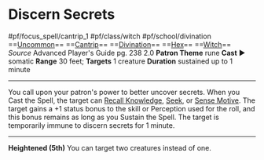 # Discern Secrets
#pf/focus_spell/cantrip_1 #pf/class/witch #pf/school/divination 
==[Uncommon](../../../Traits/Uncommon.md)== ==[Cantrip](../../../Traits/Cantrip.md)== ==[Divination](../../../Traits/Divination.md)== ==[Hex](../../../Traits/Hex.md)== ==[Witch](../../../Traits/Witch.md)==
*Source* Advanced Player's Guide pg. 238 2.0
**Patron Theme** rune
**Cast** ► somatic
**Range** 30 feet; **Targets** 1 creature
**Duration** sustained up to 1 minute

---
You call upon your patron's power to better uncover secrets. When you Cast the Spell, the target can [Recall Knowledge](../../../Actions/Recall%20Knowledge.md), [Seek](../../../Actions/Seek.md), or [Sense Motive](../../../Actions/Sense%20Motive.md). The target gains a +1 status bonus to the skill or Perception used for the roll, and this bonus remains as long as you Sustain the Spell. The target is temporarily immune to discern secrets for 1 minute.

<hr>

**Heightened (5th)** You can target two creatures instead of one.